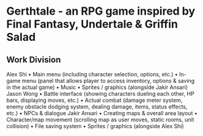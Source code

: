 # Gerthtale - an RPG game inspired by Final Fantasy, Undertale & Griffin Salad

Work Division
-------------
Alex Shi
•	Main menu (including character selection, options, etc.)
•	In-game menu (panel that allows player to access inventory, options & saving in the actual game)
•	Music
•	Sprites / graphics (alongside Jakir Ansari)
Jason Wong
•	Battle interface (showing characters dueling each other, HP bars, displaying moves, etc.)
•	Actual combat (damage meter system, enemy obstacle dodging system, dealing damage, items, status effects, etc.) 
•	NPCs & dialogue
Jakir Ansari
•	Creating maps & overall area layout
•	Character/map movement (scrolling map as user moves, static rooms, unit collision)
•	File saving system
•	Sprites / graphics (alongside Alex Shi)
